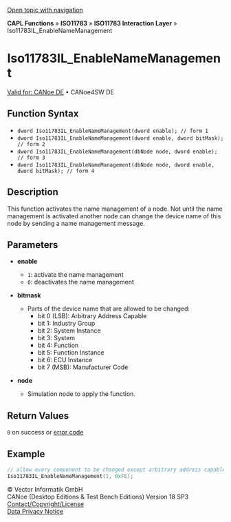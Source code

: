[Open topic with navigation](../../../../../../CANoeDEFamily.htm#Topics/CAPLFunctions/ISO11783/ISOInteractionLayer/Functions/CAPLfunctionIso11783ILEnableNameManagement.md)

**CAPL Functions** » **ISO11783** » **ISO11783 Interaction Layer** » Iso11783IL_EnableNameManagement

# Iso11783IL_EnableNameManagement

[Valid for: CANoe DE](../../../../Shared/FeatureAvailability.md) • CANoe4SW DE

## Function Syntax

- `dword Iso11783IL_EnableNameManagement(dword enable); // form 1`
- `dword Iso11783IL_EnableNameManagement(dword enable, dword bitMask); // form 2`
- `dword Iso11783IL_EnableNameManagement(dbNode node, dword enable); // form 3`
- `dword Iso11783IL_EnableNameManagement(dbNode node, dword enable, dword bitMask); // form 4`

## Description

This function activates the name management of a node. Not until the name management is activated another node can change the device name of this node by sending a name management message.

## Parameters

- **enable**
  - `1`: activate the name management
  - `0`: deactivates the name management

- **bitmask**
  - Parts of the device name that are allowed to be changed:
    - bit 0 (LSB): Arbitrary Address Capable
    - bit 1: Industry Group
    - bit 2: System Instance
    - bit 3: System
    - bit 4: Function
    - bit 5: Function Instance
    - bit 6: ECU Instance
    - bit 7 (MSB): Manufacturer Code

- **node**
  - Simulation node to apply the function.

## Return Values

`0` on success or [error code](../../../CAPLfunctionsISOj1939ErrorCodes.md)

## Example

```c
// allow every component to be changed except arbitrary address capable flag
Iso11783IL_EnableNameManagement(1, 0xFE);
```

© Vector Informatik GmbH  
CANoe (Desktop Editions & Test Bench Editions) Version 18 SP3  
[Contact/Copyright/License](../../../../Shared/ContactCopyrightLicense.md)  
[Data Privacy Notice](https://www.vector.com/int/en/company/get-info/privacy-policy/)
